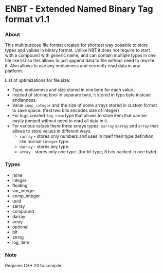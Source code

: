 ENBT - Extended Named Binary Tag format v1.1
============================================


### About
This multipurpose file format created for shortest way possible to store types and values in binary format.
Unlike NBT it does not require to start with a compound with generic name, and can contain multiple types in one file like list so this allows to just append data to file without need to rewrite it.
Also allows to use any endianness and correctly read data in any platform.



List of optimizations for file size:
* Type, endianness and size stored in one byte for each value.
* Instead of storing bool in separate byte, it stored in type byte instead endianness.
* Value `comp_integer` and the size of some arrays stored in custom format to save space. (first two bits encodes size of integer)
* For logs created `log_item` type that allows to store item that can be easily jumped without need to read all data in it. 
* For various values there three arrays types: `sarray` `darray` and `array` that allows to store values in different ways.
    * `sarray` - stores only numbers and uses in itself their type definition, like normal `integer` type.
    * `darray` - stores any type. 
    * `array` - stores only one type. (for bit type, 8 bits packed in one byte)

### Types
* none
* integer
* floating
* var_integer
* comp_integer
* uuid
* sarray
* compound
* darray
* array
* optional
* bit
* string
* log_item

### Note 

Requires C++ 20 to compile.
